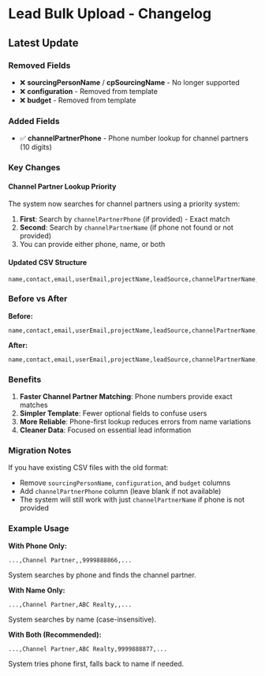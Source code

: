 # Lead Bulk Upload - Changelog

## Latest Update

### Removed Fields
- ❌ **sourcingPersonName** / **cpSourcingName** - No longer supported
- ❌ **configuration** - Removed from template
- ❌ **budget** - Removed from template

### Added Fields
- ✅ **channelPartnerPhone** - Phone number lookup for channel partners (10 digits)

### Key Changes

#### Channel Partner Lookup Priority
The system now searches for channel partners using a priority system:
1. **First**: Search by `channelPartnerPhone` (if provided) - Exact match
2. **Second**: Search by `channelPartnerName` (if phone not found or not provided)
3. You can provide either phone, name, or both

#### Updated CSV Structure
```csv
name,contact,email,userEmail,projectName,leadSource,channelPartnerName,channelPartnerPhone,leadPriority,propertyType,fundingMode,gender
```

### Before vs After

**Before:**
```csv
name,contact,email,userEmail,projectName,leadSource,channelPartnerName,sourcingPersonName,leadPriority,propertyType,configuration,fundingMode,budget,gender
```

**After:**
```csv
name,contact,email,userEmail,projectName,leadSource,channelPartnerName,channelPartnerPhone,leadPriority,propertyType,fundingMode,gender
```

### Benefits

1. **Faster Channel Partner Matching**: Phone numbers provide exact matches
2. **Simpler Template**: Fewer optional fields to confuse users
3. **More Reliable**: Phone-first lookup reduces errors from name variations
4. **Cleaner Data**: Focused on essential lead information

### Migration Notes

If you have existing CSV files with the old format:
- Remove `sourcingPersonName`, `configuration`, and `budget` columns
- Add `channelPartnerPhone` column (leave blank if not available)
- The system will still work with just `channelPartnerName` if phone is not provided

### Example Usage

**With Phone Only:**
```csv
...,Channel Partner,,9999888866,...
```
System searches by phone and finds the channel partner.

**With Name Only:**
```csv
...,Channel Partner,ABC Realty,,...
```
System searches by name (case-insensitive).

**With Both (Recommended):**
```csv
...,Channel Partner,ABC Realty,9999888877,...
```
System tries phone first, falls back to name if needed.




















